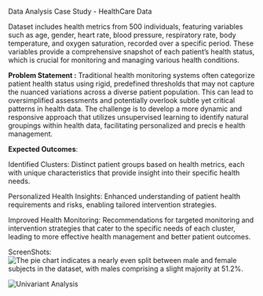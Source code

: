 Data Analysis Case Study - HealthCare Data

Dataset includes health metrics from 500 individuals, featuring variables such as 
age, gender, heart rate, blood pressure, respiratory rate, body temperature,
and oxygen saturation, recorded over a specific period. These variables provide
a comprehensive snapshot of each patient’s health status, which is crucial for
monitoring and managing various health conditions.

**Problem Statement :**
    Traditional health monitoring systems often categorize patient health status
    using rigid, predefined thresholds that may not capture the nuanced variations 
    across a diverse patient population. This can lead to oversimplified assessments and
    potentially overlook subtle yet critical patterns in health data. The challenge is to
    develop a more dynamic and responsive approach that utilizes unsupervised learning to
    identify natural groupings within health data, facilitating personalized and precis
    e health management.


**Expected Outcomes**:

Identified Clusters: Distinct patient groups based on health metrics, each with unique
characteristics that provide insight into their specific health needs.

Personalized Health Insights: Enhanced understanding of patient health requirements
and risks, enabling tailored intervention strategies.

Improved Health Monitoring: Recommendations for targeted monitoring and intervention 
strategies that cater to the specific needs of each cluster, leading to more effective health 
management and better patient outcomes.

ScreenShots:
<img alt="The pie chart indicates a nearly even split between male and female subjects in the dataset, with males comprising a slight majority at 51.2%." src="/Users/anshujoshi/PycharmProjects/DS_projects/Health Care /outputs/Gender_destribution.png" title="Gender Destribution"/>

<img src="/Users/anshujoshi/PycharmProjects/DS_projects/Health Care /outputs/Univariant_analysis.png" title="Univariant Analysis"/>